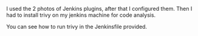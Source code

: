 I used the 2 photos of Jenkins plugins, after that I configured them. Then I had to install trivy on my jenkins machine for code analysis.

You can see how to run trivy in the Jenkinsfile provided.